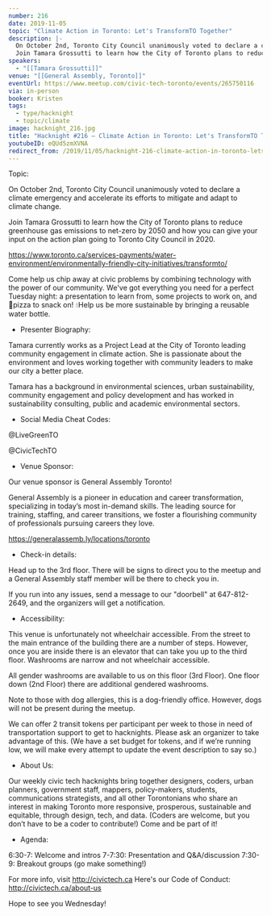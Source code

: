 ```yaml
---
number: 216
date: 2019-11-05
topic: "Climate Action in Toronto: Let's TransformTO Together"
description: |-
  On October 2nd, Toronto City Council unanimously voted to declare a climate emergency and accelerate its efforts to mitigate and adapt to climate change.
  Join Tamara Grossutti to learn how the City of Toronto plans to reduce greenhouse gas emissions to net-zero by 2050 and how you can give your input on the action plan going to Toronto City Council in 2020. https://www.toronto.ca/services-payments/water-environment/environmentally-friendly-city-initiatives/transformto/
speakers:
  - "[[Tamara Grossutti]]"
venue: "[[General Assembly, Toronto]]"
eventUrl: https://www.meetup.com/civic-tech-toronto/events/265750116
via: in-person
booker: Kristen
tags:
  - type/hacknight
  - topic/climate
image: hacknight_216.jpg
title: "Hacknight #216 – Climate Action in Toronto: Let's TransformTO Together"
youtubeID: eQUd5zmXVNA
redirect_from: /2019/11/05/hacknight-216-climate-action-in-toronto-lets-transformto-together-with-tamara-grossutti/
---
```


Topic:

On October 2nd, Toronto City Council unanimously voted to declare a climate emergency and accelerate its efforts to mitigate and adapt to climate change.

Join Tamara Grossutti to learn how the City of Toronto plans to reduce greenhouse gas emissions to net-zero by 2050 and how you can give your input on the action plan going to Toronto City Council in 2020.

https://www.toronto.ca/services-payments/water-environment/environmentally-friendly-city-initiatives/transformto/

Come help us chip away at civic problems by combining technology with the power of our community. We've got everything you need for a perfect Tuesday night: a presentation to learn from, some projects to work on, and 🍕pizza to snack on! 💧Help us be more sustainable by bringing a reusable water bottle.

+ Presenter Biography:

Tamara currently works as a Project Lead at the City of Toronto leading community engagement in climate action. She is passionate about the environment and loves working together with community leaders to make our city a better place.

Tamara has a background in environmental sciences, urban sustainability, community engagement and policy development and has worked in sustainability consulting, public and academic environmental sectors.

+ Social Media Cheat Codes:

@LiveGreenTO

@CivicTechTO

+ Venue Sponsor:

Our venue sponsor is General Assembly Toronto!

General Assembly is a pioneer in education and career transformation, specializing in today’s most in-demand skills. The leading source for training, staffing, and career transitions, we foster a flourishing community of professionals pursuing careers they love.

https://generalassemb.ly/locations/toronto

+ Check-in details:

Head up to the 3rd floor. There will be signs to direct you to the meetup and a General Assembly staff member will be there to check you in.

If you run into any issues, send a message to our "doorbell" at 647-812-2649, and the organizers will get a notification.

+ Accessibility:

This venue is unfortunately not wheelchair accessible. From the street to the main entrance of the building there are a number of steps. However, once you are inside there is an elevator that can take you up to the third floor. Washrooms are narrow and not wheelchair accessible.

All gender washrooms are available to us on this floor (3rd Floor). One floor down (2nd Floor) there are additional gendered washrooms.

Note to those with dog allergies, this is a dog-friendly office. However, dogs will not be present during the meetup.

We can offer 2 transit tokens per participant per week to those in need of transportation support to get to hacknights. Please ask an organizer to take advantage of this. (We have a set budget for tokens, and if we’re running low, we will make every attempt to update the event description to say so.)

+ About Us:

Our weekly civic tech hacknights bring together designers, coders, urban planners, government staff, mappers, policy-makers, students, communications strategists, and all other Torontonians who share an interest in making Toronto more responsive, prosperous, sustainable and equitable, through design, tech, and data. (Coders are welcome, but you don’t have to be a coder to contribute!) Come and be part of it!

+ Agenda:

6:30-7: Welcome and intros
7-7:30: Presentation and Q&A/discussion
7:30-9: Breakout groups (go make something!)

For more info, visit http://civictech.ca
Here's our Code of Conduct: http://civictech.ca/about-us

Hope to see you Wednesday!